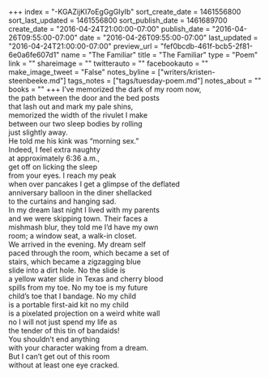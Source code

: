 +++
index = "-KGAZijKI7oEgGgGIyIb"
sort_create_date = 1461556800
sort_last_updated = 1461556800
sort_publish_date = 1461689700
create_date = "2016-04-24T21:00:00-07:00"
publish_date = "2016-04-26T09:55:00-07:00"
date = "2016-04-26T09:55:00-07:00"
last_updated = "2016-04-24T21:00:00-07:00"
preview_url = "fef0bcdb-461f-bcb5-2f81-6e0a6fe607d1"
name = "The Familiar"
title = "The Familiar"
type = "Poem"
link = ""
shareimage = ""
twitterauto = ""
facebookauto = ""
make_image_tweet = "False"
notes_byline = ["writers/kristen-steenbeeke.md"]
tags_notes = ["tags/tuesday-poem.md"]
notes_about = ""
books = ""
+++
I’ve memorized the dark of my room now,<br>
the path between the door and the bed posts<br>
that lash out and mark my pale shins,<br>
memorized the width of the rivulet I make<br>
between our two sleep bodies by rolling<br>
just slightly away.<br>
He told me his kink was “morning sex.”<br>
Indeed, I feel extra naughty<br>
at approximately 6:36 a.m.,<br>
get off on licking the sleep<br>
from your eyes. I reach my peak<br>
when over pancakes I get a glimpse of the deflated<br>
anniversary balloon in the diner shellacked<br>
to the curtains and hanging sad.<br>
In my dream last night I lived with my parents<br>
and we were skipping town. Their faces a<br>
mishmash blur, they told me I’d have my own<br>
room; a window seat, a walk-in closet.<br>
We arrived in the evening. My dream self<br>
paced through the room, which became a set of<br>
stairs, which became a zigzagging blue<br>
slide into a dirt hole. No the slide is<br>
a yellow water slide in Texas and cherry blood<br>
spills from my toe. No my toe is my future<br>
child’s toe that I bandage. No my child<br>
is a portable first-aid kit no my child<br>
is a pixelated projection on a weird white wall<br>
no I will not just spend my life as<br>
the tender of this tin of bandaids!<br>
You shouldn’t end anything<br>
with your character waking from a dream.<br>
But I can’t get out of this room<br>
without at least one eye cracked.